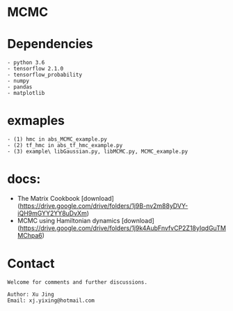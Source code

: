 # MCMC


# Dependencies
    - python 3.6
    - tensorflow 2.1.0
    - tensorflow_probability
    - numpy
    - pandas
    - matplotlib

# exmaples
    - (1) hmc in abs_MCMC_example.py
    - (2) tf_hmc in abs_tf_hmc_example.py
    - (3) example\ libGaussian.py, libMCMC.py, MCMC_example.py

# docs:
* The Matrix Cookbook [download] (https://drive.google.com/drive/folders/1j9B-nv2m88yDVY-iQH9mGYY2YY8uDvXm)
* MCMC using Hamiltonian dynamics [download] (https://drive.google.com/drive/folders/1j9k4AubFnvfvCP2Z18yIqdGuTMMChpa6)


# Contact
    Welcome for comments and further discussions.

    Author: Xu Jing
    Email: xj.yixing@hotmail.com
